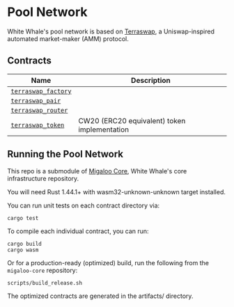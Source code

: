 # Pool Network

White Whale's pool network is based on [Terraswap](https://github.com/terraswap/terraswap), a Uniswap-inspired automated
market-maker (AMM) protocol.

## Contracts

| Name                                     | Description                                  |
|------------------------------------------|----------------------------------------------|
| [`terraswap_factory`](terraswap_factory) |                                              |
| [`terraswap_pair`](terraswap_pair)       |                                              |
| [`terraswap_router`](terraswap_router)   |                                              |
| [`terraswap_token`](terraswap_token)     | CW20 (ERC20 equivalent) token implementation |

## Running the Pool Network

This repo is a submodule of [Migaloo Core](https://github.com/White-Whale-Defi-Platform/migaloo-core), White Whale's
core infrastructure repository.

You will need Rust 1.44.1+ with wasm32-unknown-unknown target installed.

You can run unit tests on each contract directory via:

```
cargo test
```

To compile each individual contract, you can run:

```
cargo build
cargo wasm
```

Or for a production-ready (optimized) build, run the following from the `migaloo-core` repository:

```
scripts/build_release.sh
```

The optimized contracts are generated in the artifacts/ directory.

